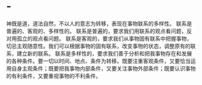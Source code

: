 # -
神既是道，道法自然，不以人的意志为转移，表现在事物联系的多样性。
联系是普遍的、客观的、多样性的。
联系是普遍的，要求我们用联系的观点看问题，反对用孤立的观点看问题。
联系是客观的，要求我们从事物固有联系中把握事物，切忌主观随意性。我们可以根据事物的固有联系，改变事物的状态，调整原有的联系，建立新的联系。
联系是多样性的，要求我们善于分析和把我事物存在和发展的各种条件。要一切以时间、地点、条件为转移。既要注重客观条件，又要恰当运用自身主观条件；既要把我事物内部条件，又要关注事物外部条件；既要认识事物的有利条件，又要重视事物的不利条件。


